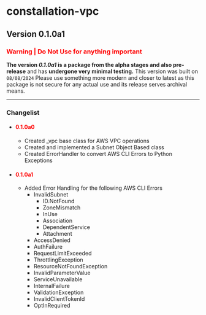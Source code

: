 # constallation-vpc
## Version 0.1.0a1
### **<span style="color:red;">Warning | Do Not Use for anything important</span>**
**The version _0.1.0a1_ is a package from the alpha stages and also pre-release** and has **undergone very minimal testing.** This version was built on `08/08/2024` Please use something more modern and closer to latest as this package is not secure for any actual use and its release serves archival means. 

***
### Changelist
- #### **<span style="color:red;">0.1.0a0</span>**
  - Created _vpc base class for AWS VPC operations
  - Created and implemented a Subnet Object Based class
  - Created ErrorHandler to convert AWS CLI Errors to Python Exceptions
- #### **<span style="color:red;">0.1.0a1</span>**
  - Added Error Handling for the following AWS CLI Errors 
    - InvalidSubnet
      - ID.NotFound
      - ZoneMismatch
      - InUse
      - Association
      - DependentService
      - Attachment
    - AccessDenied
    - AuthFailure
    - RequestLimitExceeded
    - ThrottlingException
    - ResourceNotFoundException
    - InvalidParameterValue
    - ServiceUnavailable
    - InternalFailure
    - ValidationException
    - InvalidClientTokenId
    - OptInRequired